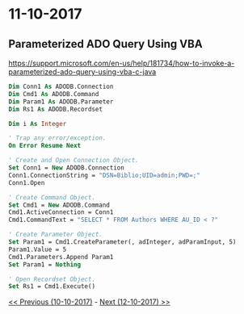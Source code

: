 # 11-10-2017

## Parameterized ADO Query Using VBA
https://support.microsoft.com/en-us/help/181734/how-to-invoke-a-parameterized-ado-query-using-vba-c-java
```vb
Dim Conn1 As ADODB.Connection
Dim Cmd1 As ADODB.Command
Dim Param1 As ADODB.Parameter
Dim Rs1 As ADODB.Recordset

Dim i As Integer

' Trap any error/exception.
On Error Resume Next

' Create and Open Connection Object.
Set Conn1 = New ADODB.Connection
Conn1.ConnectionString = "DSN=Biblio;UID=admin;PWD=;"
Conn1.Open

' Create Command Object.
Set Cmd1 = New ADODB.Command
Cmd1.ActiveConnection = Conn1
Cmd1.CommandText = "SELECT * FROM Authors WHERE AU_ID < ?"

' Create Parameter Object.
Set Param1 = Cmd1.CreateParameter(, adInteger, adParamInput, 5)
Param1.Value = 5
Cmd1.Parameters.Append Param1
Set Param1 = Nothing

' Open Recordset Object.
Set Rs1 = Cmd1.Execute()
```


[<< Previous (10-10-2017)](https://github.com/humayuns/Workspace/blob/master/Diary/2017/October/10/notebook.md) - 
[Next (12-10-2017) >>](https://github.com/humayuns/Workspace/blob/master/Diary/2017/October/12/notebook.md)
